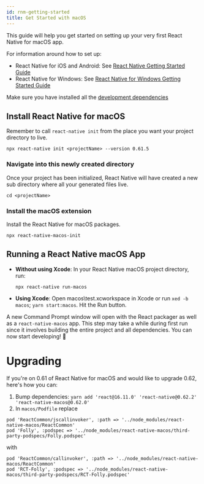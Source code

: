 ```yaml
---
id: rnm-getting-started
title: Get Started with macOS
---
```


This guide will help you get started on setting up your very first React Native for macOS app.

For information around how to set up:
- React Native for iOS and Android: See [React Native Getting Started Guide](https://reactnative.dev/docs/getting-started)
- React Native for Windows: See [React Native for Windows Getting Started Guide](https://microsoft.github.io/react-native-windows/docs/getting-started)

Make sure you have installed all the [development dependencies](https://microsoft.github.io/react-native-windows/docs/rnm-dependencies)

## Install React Native for macOS

Remember to call `react-native init` from the place you want your project directory to live.

```
npx react-native init <projectName> --version 0.61.5
```

### Navigate into this newly created directory

Once your project has been initialized, React Native will have created a new sub directory where all your generated files live.

```
cd <projectName>
```

### Install the macOS extension

Install the React Native for macOS packages.

```
npx react-native-macos-init
```

## Running a React Native macOS App

- **Without using Xcode**:
  In your React Native macOS project directory, run:

  ```
  npx react-native run-macos
  ```

- **Using Xcode**:
  Open macos\test.xcworkspace in Xcode or run `xed -b macos`; `yarn start:macos`. Hit the Run button.

A new Command Prompt window will open with the React packager as well as a `react-native-macos` app. This step may take a while during first run since it involves building the entire project and all dependencies. You can now start developing! 🎉

# Upgrading

If you're on 0.61 of React Native for macOS and would like to upgrade 0.62, here's how you can:

1. Bump dependencies: `yarn add 'react@16.11.0' 'react-native@0.62.2' 'react-native-macos@0.62.0'`
2. In `macos/Podfile` replace
```
pod 'ReactCommon/jscallinvoker', :path => '../node_modules/react-native-macos/ReactCommon'
pod 'Folly', :podspec => '../node_modules/react-native-macos/third-party-podspecs/Folly.podspec'
```
with
```
pod 'ReactCommon/callinvoker', :path => '../node_modules/react-native-macos/ReactCommon'
pod 'RCT-Folly', :podspec => '../node_modules/react-native-macos/third-party-podspecs/RCT-Folly.podspec'
```
